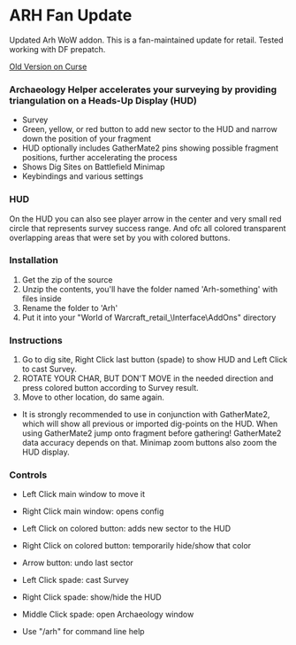 # ARH Fan Update

Updated Arh WoW addon. This is a fan-maintained update for retail. Tested working with DF prepatch.

[Old Version on Curse](https://www.curseforge.com/wow/addons/arh)

### Archaeology Helper accelerates your surveying by providing triangulation on a Heads-Up Display (HUD)
- Survey 
- Green, yellow, or red button to add new sector to the HUD and narrow down the position of your fragment
- HUD optionally includes GatherMate2 pins showing possible fragment positions, further accelerating the process
- Shows Dig Sites on Battlefield Minimap
- Keybindings and various settings

### HUD
On the HUD you can also see player arrow in the center and very small red circle that represents survey success range. And ofc all colored transparent overlapping areas that were set by you with colored buttons.

### Installation
1. Get the zip of the source 
2. Unzip the contents, you'll have the folder named 'Arh-something' with files inside
3. Rename the folder to 'Arh' 
4. Put it into your "World of Warcraft_retail_\Interface\AddOns" directory

### Instructions
1. Go to dig site, Right Click last button (spade) to show HUD and Left Click to cast Survey. 
2. ROTATE YOUR CHAR, BUT DON'T MOVE in the needed direction and press colored button according to Survey result. 
3. Move to other location, do same again.
- It is strongly recommended to use in conjunction with GatherMate2, which will show all previous or imported dig-points on the HUD. When using GatherMate2 jump onto fragment before gathering! GatherMate2 data accuracy depends on that. Minimap zoom buttons also zoom the HUD display.

### Controls
- Left Click main window to move it
- Right Click main window: opens config

- Left Click on colored button: adds new sector to the HUD
- Right Click on colored button: temporarily hide/show that color

- Arrow button: undo last sector

- Left Click spade: cast Survey
- Right Click spade: show/hide the HUD
- Middle Click spade: open Archaeology window

- Use "/arh" for command line help

